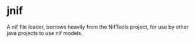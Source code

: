 jnif
====

A nif file loader, borrows heavily from the NifTools project, for use by other java projects to use nif models.

